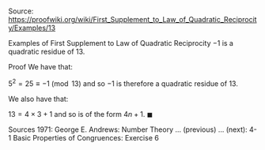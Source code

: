# 

Source: https://proofwiki.org/wiki/First_Supplement_to_Law_of_Quadratic_Reciprocity/Examples/13

Examples of First Supplement to Law of Quadratic Reciprocity
$-1$ is a quadratic residue of $13$.


Proof
We have that:

$5^2 = 25 \equiv -1 \pmod 13$
and so $-1$ is therefore a quadratic residue of $13$.

We also have that:

$13 = 4 \times 3 + 1$
and so is of the form $4 n + 1$.
$\blacksquare$


Sources
1971: George E. Andrews: Number Theory ... (previous) ... (next): $\text {4-1}$ Basic Properties of Congruences: Exercise $6$




